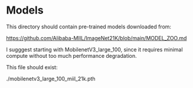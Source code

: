 # Models

This directory should contain pre-trained models downloaded from:

https://github.com/Alibaba-MIIL/ImageNet21K/blob/main/MODEL_ZOO.md

I sugggest starting with MobilenetV3_large_100, since it requires
minimal compute without too much performance degradation.

This file should exist:

./mobilenetv3_large_100_miil_21k.pth
